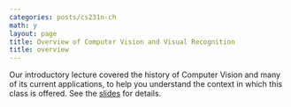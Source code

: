 ```yaml
---
categories: posts/cs231n-ch
math: y
layout: page
title: Overview of Computer Vision and Visual Recognition
title: overview
---
```


Our introductory lecture covered the history of Computer Vision and many of its current applications, to help you understand the context in which this class is offered. See the [slides](http://vision.stanford.edu/teaching/cs231n/slides/lecture1.pdf) for details.